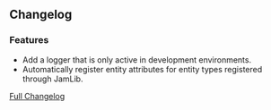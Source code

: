 ## Changelog

### Features

- Add a logger that is only active in development environments.
- Automatically register entity attributes for entity types registered through JamLib.

[Full Changelog](https://github.com/JamCoreModding/jam-lib/compare/...)
